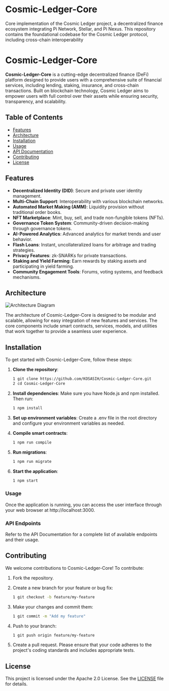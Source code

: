 # Cosmic-Ledger-Core
Core implementation of the Cosmic Ledger project, a decentralized finance ecosystem integrating Pi Network, Stellar, and Pi Nexus. This repository contains the foundational codebase for the Cosmic Ledger protocol, including cross-chain interoperability

# Cosmic-Ledger-Core

**Cosmic-Ledger-Core** is a cutting-edge decentralized finance (DeFi) platform designed to provide users with a comprehensive suite of financial services, including lending, staking, insurance, and cross-chain transactions. Built on blockchain technology, Cosmic Ledger aims to empower users with full control over their assets while ensuring security, transparency, and scalability.

## Table of Contents

- [Features](#features)
- [Architecture](#architecture)
- [Installation](#installation)
- [Usage](#usage)
- [API Documentation](#api-endpoints)
- [Contributing](#contributing)
- [License](#license)

## Features

- **Decentralized Identity (DID)**: Secure and private user identity management.
- **Multi-Chain Support**: Interoperability with various blockchain networks.
- **Automated Market Making (AMM)**: Liquidity provision without traditional order books.
- **NFT Marketplace**: Mint, buy, sell, and trade non-fungible tokens (NFTs).
- **Governance Token System**: Community-driven decision-making through governance tokens.
- **AI-Powered Analytics**: Advanced analytics for market trends and user behavior.
- **Flash Loans**: Instant, uncollateralized loans for arbitrage and trading strategies.
- **Privacy Features**: zk-SNARKs for private transactions.
- **Staking and Yield Farming**: Earn rewards by staking assets and participating in yield farming.
- **Community Engagement Tools**: Forums, voting systems, and feedback mechanisms.

## Architecture

![Architecture Diagram](docs/architecture/architecture_diagram.png)

The architecture of Cosmic-Ledger-Core is designed to be modular and scalable, allowing for easy integration of new features and services. The core components include smart contracts, services, models, and utilities that work together to provide a seamless user experience.

## Installation

To get started with Cosmic-Ledger-Core, follow these steps:

1. **Clone the repository**:
   ```bash
   1 git clone https://github.com/KOSASIH/Cosmic-Ledger-Core.git
   2 cd Cosmic-Ledger-Core
   ```

2. **Install dependencies**: Make sure you have Node.js and npm installed. Then run:

   ```bash
   1 npm install
   ```

3. **Set up environment variables**: Create a .env file in the root directory and configure your environment variables as needed.

4. **Compile smart contracts**:

   ```bash
   1 npm run compile
   ```

5. **Run migrations**:

   ```bash
   1 npm run migrate
   ```

6. **Start the application**:

   ```bash
   1 npm start
   ```


### Usage
Once the application is running, you can access the user interface through your web browser at http://localhost:3000.

### API Endpoints
Refer to the API Documentation for a complete list of available endpoints and their usage.

## Contributing
We welcome contributions to Cosmic-Ledger-Core! To contribute:

1. Fork the repository.
2. Create a new branch for your feature or bug fix:

   ```bash
   1 git checkout -b feature/my-feature
   ```

3. Make your changes and commit them:

   ```bash
   1 git commit -m "Add my feature"
   ```

4. Push to your branch:

   ```bash
   1 git push origin feature/my-feature
   ```

5. Create a pull request.
Please ensure that your code adheres to the project's coding standards and includes appropriate tests.

## License
This project is licensed under the Apache 2.0 License. See the [LICENSE](LICENSE) file for details.

